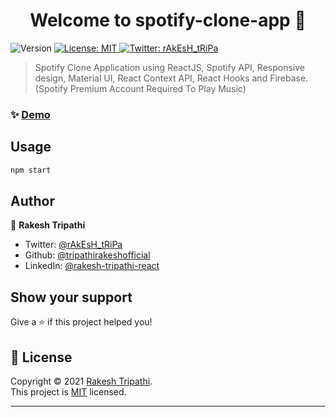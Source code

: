 <h1 align="center">Welcome to spotify-clone-app 👋</h1>
<p>
  <img alt="Version" src="https://img.shields.io/badge/version-0.1.0-blue.svg?cacheSeconds=2592000" />
  <a href="https://github.com/tripathirakeshofficial/spotify-clone/blob/master/LICENSE" target="_blank">
    <img alt="License: MIT" src="https://img.shields.io/badge/License-MIT-yellow.svg" />
  </a>
  <a href="https://twitter.com/rAkEsH_tRiPa" target="_blank">
    <img alt="Twitter: rAkEsH_tRiPa" src="https://img.shields.io/twitter/follow/rAkEsH_tRiPa.svg?style=social" />
  </a>
</p>

> Spotify Clone Application using ReactJS, Spotify API, Responsive design, Material UI, React Context API, React Hooks and Firebase.(Spotify Premium Account Required To Play Music)

### ✨ [Demo](https://spotify-clone-ecff4.web.app/)

## Usage

```sh
npm start
```

## Author

👤 **Rakesh Tripathi**

- Twitter: [@rAkEsH_tRiPa](https://twitter.com/rAkEsH_tRiPa)
- Github: [@tripathirakeshofficial](https://github.com/tripathirakeshofficial)
- LinkedIn: [@rakesh-tripathi-react](https://linkedin.com/in/rakesh-tripathi-react)

## Show your support

Give a ⭐️ if this project helped you!

## 📝 License

Copyright © 2021 [Rakesh Tripathi](https://github.com/tripathirakeshofficial).<br />
This project is [MIT](https://github.com/tripathirakeshofficial/spotify-clone/blob/master/LICENSE) licensed.

---
